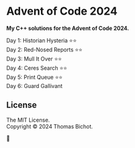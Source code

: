 # Advent of Code 2024
<b> My C++ solutions for the Advent of Code 2024. </b>

Day 1: Historian Hysteria ⭐⭐  
Day 2: Red-Nosed Reports ⭐⭐  
Day 3: Mull It Over ⭐⭐  
Day 4: Ceres Search ⭐⭐  
Day 5: Print Queue ⭐⭐  
Day 6: Guard Gallivant  

## License 
The MIT License.  
Copyright © 2024 Thomas Bichot.

🎄